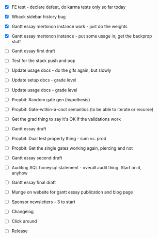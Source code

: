 - [x] FE test - declare defeat, do karma tests only so far today

- [x] Whack sidebar history bug

- [x] Gantt essay mertonon instance work - just do the weights
- [x] Gantt essay mertonon instance - put some usage in, get the backprop stuff
- [ ] Gantt essay first draft
- [ ] Test for the stack push and pop
- [ ] Update usage docs - do the gifs again, but slowly
- [ ] Update setup docs - grade level
- [ ] Update usage docs - grade level
- [ ] Propbit: Random gate gen (hypothesis)
- [ ] Propbit: Gate-within-a-cnot semantics (to be able to iterate or recurse)

- [ ] Get the grad thing to say it's OK if the validations work
- [ ] Gantt essay draft
- [ ] Propbit: Dual test property thing - sum vs. prod
- [ ] Propbit: Get the single gates working again, piercing and not
- [ ] Gantt essay second draft
- [ ] Auditing SQL honeysql statement - overall audit thing. Start on it, anyhow

- [ ] Gantt essay final draft
- [ ] Munge on website for gantt essay publication and blog page
- [ ] Sponsor newsletters - 3 to start
- [ ] Changelog
- [ ] Click around
- [ ] Release

